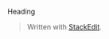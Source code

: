 Heading


> Written with [StackEdit](https://stackedit.io/).
<!--stackedit_data:
eyJoaXN0b3J5IjpbMTAwODAwNzY2XX0=
-->